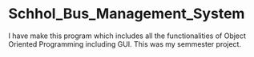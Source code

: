 # Schhol_Bus_Management_System
I have make this program which includes all the functionalities of Object Oriented Programming including GUI. This was my semmester project.
